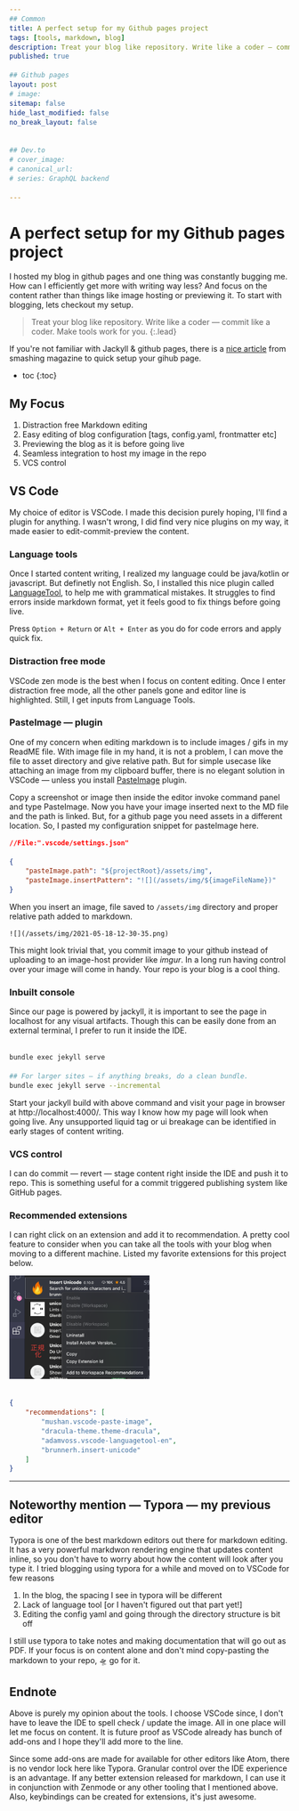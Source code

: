 ```yaml
---
## Common
title: A perfect setup for my Github pages project
tags: [tools, markdown, blog]
description: Treat your blog like repository. Write like a coder — commit like a coder. Make tools work for you. Get most out of your github pages and focus on content and let the tools do magic for you.
published: true

## Github pages
layout: post
# image: 
sitemap: false
hide_last_modified: false
no_break_layout: false


## Dev.to
# cover_image: 
# canonical_url: 
# series: GraphQL backend

---
```


# A perfect setup for my Github pages project
I hosted my blog in github pages and one thing was constantly bugging me. How can I efficiently get more with writing way less? And focus on the content rather than things like image hosting or previewing it. To start with blogging, lets checkout my setup.

> Treat your blog like repository. Write like a coder — commit like a coder. Make tools work for you.
{:.lead}

If you're not familiar with Jackyll & github pages, there is a [nice article](https://www.smashingmagazine.com/2014/08/build-blog-jekyll-github-pages/) from smashing magazine to quick setup your gihub page.

* toc
{:toc}

## My Focus
1. Distraction free Markdown editing
2. Easy editing of blog configuration [tags, config.yaml, frontmatter etc]
3. Previewing the blog as it is before going live
4. Seamless integration to host my image in the repo 
5. VCS control

## VS Code
My choice of editor is VSCode. I made this decision purely hoping, I'll find a plugin for anything. I wasn't wrong, I did find very nice plugins on my way, it made easier to edit-commit-preview the content.

### Language tools
Once I started content writing, I realized my language could be java/kotlin or javascript. But definetly not English. So, I installed this nice plugin called [LanguageTool](https://marketplace.visualstudio.com/items?itemName=adamvoss.vscode-languagetool), to help me with grammatical mistakes. It struggles to find errors inside markdown format, yet it feels good to fix things before going live.

Press `Option + Return` or `Alt + Enter` as you do for code errors and apply quick fix.

### Distraction free mode
VSCode zen mode is the best when I focus on content editing. Once I enter distraction free mode, all the other panels gone and editor line is highlighted. Still, I get inputs from Language Tools.

### PasteImage — plugin
One of my concern when editing markdown is to include images / gifs in my ReadME file. With image file in my hand, it is not a problem, I can move the file to asset directory and give relative path. But for simple usecase like attaching an image from my clipboard buffer, there is no elegant solution in VSCode — unless you install [PasteImage](https://marketplace.visualstudio.com/items?itemName=mushan.vscode-paste-image) plugin.

Copy a screenshot or image then inside the editor invoke command panel and type PasteImage. Now you have your image inserted next to the MD file and the path is linked. But, for a github page you need assets in a different location. So, I pasted my configuration snippet for pasteImage here.

```json
//File:".vscode/settings.json"

{
    "pasteImage.path": "${projectRoot}/assets/img",
    "pasteImage.insertPattern": "![](/assets/img/${imageFileName})"
}
```

When you insert an image, file saved to `/assets/img` directory and proper relative path added to markdown.
```
![](/assets/img/2021-05-18-12-30-35.png)
```

This might look trivial that, you commit image to your github instead of uploading to an image-host provider like *imgur*. In a long run having control over your image will come in handy. Your repo is your blog is a cool thing.

### Inbuilt console
Since our page is powered by jackyll, it is important to see the page in localhost for any visual artifacts. Though this can be easily done from an external terminal, I prefer to run it inside the IDE.

```bash

bundle exec jekyll serve

## For larger sites — if anything breaks, do a clean bundle.
bundle exec jekyll serve --incremental

```

Start your jackyll build with above command and visit your page in browser at http://localhost:4000/. This way I know how my page will look when going live. Any unsupported liquid tag or ui breakage can be identified in early stages of content writing.

### VCS control
I can do commit — revert — stage content right inside the IDE and push it to repo. This is something useful for a commit triggered publishing system like GitHub pages.

### Recommended extensions
I can right click on an extension and add it to recommendation. A pretty cool feature to consider when you can take all the tools with your blog when moving to a different machine. Listed my favorite extensions for this project below.

<img src="/assets/img/2021-05-18-14-07-25.png" width="50%">

```json

{
    "recommendations": [
        "mushan.vscode-paste-image",
        "dracula-theme.theme-dracula",
        "adamvoss.vscode-languagetool-en",
        "brunnerh.insert-unicode"
    ]
}

```

---
## Noteworthy mention — Typora — my previous editor
Typora is one of the best markdown editors out there for markdown editing. It has a very powerful markdwon rendering engine that updates content inline, so you don't have to worry about how the content will look after you type it. I tried blogging using typora for a while and moved on to VSCode for few reasons
1. In the blog, the spacing I see in typora will be different
2. Lack of language tool [or I haven't figured out that part yet!]
3. Editing the config yaml and going through the directory structure is bit off

I still use typora to take notes and making documentation that will go out as PDF. If your focus is on content alone and don't mind copy-pasting the markdown to your repo, 🛸 go for it.

## Endnote
Above is purely my opinion about the tools. I choose VSCode since, I don't have to leave the IDE to spell check / update the image. All in one place will let me focus on content. It is future proof as VSCode already has bunch of add-ons and I hope they'll add more to the line. 

Since some add-ons are made for available for other editors like Atom, there is no vendor lock here like Typora. Granular control over the IDE experience is an advantage. If any better extension released for markdown, I can use it in conjunction with Zenmode or any other tooling that I mentioned above. Also, keybindings can be created for extensions, it's just awesome.
